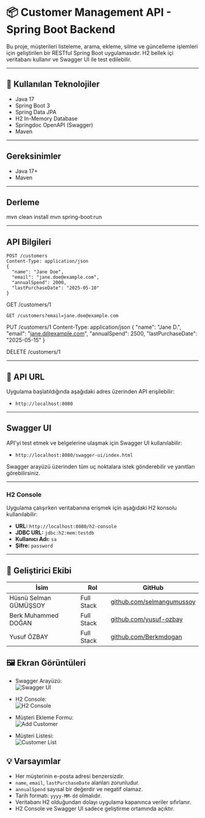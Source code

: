 # 📦 Customer Management API - Spring Boot Backend
Bu proje, müşterileri listeleme, arama, ekleme, silme ve güncelleme işlemleri için geliştirilen bir RESTful Spring Boot uygulamasıdır. H2 bellek içi veritabanı kullanır ve Swagger UI ile test edilebilir.

---

##  🧰 Kullanılan Teknolojiler

- Java 17  
- Spring Boot 3  
- Spring Data JPA  
- H2 In-Memory Database  
- Springdoc OpenAPI (Swagger)  
- Maven  

---
## Gereksinimler

- Java 17+
- Maven

---

## Derleme
mvn clean install
mvn spring-boot:run

---
## API Bilgileri
```
POST /customers
Content-Type: application/json
{
  "name": "Jane Doe",
  "email": "jane.doe@example.com",
  "annualSpend": 2000,
  "lastPurchaseDate": "2025-05-10"
}
```
GET /customers/1
```
GET /customers?email=jane.doe@example.com
```
PUT /customers/1
Content-Type: application/json
{
  "name": "Jane D.",
  "email": "jane.d@example.com",
  "annualSpend": 2500,
  "lastPurchaseDate": "2025-05-15"
}

DELETE /customers/1

---
## 🔗 API URL

Uygulama başlatıldığında aşağıdaki adres üzerinden API erişilebilir:

- `http://localhost:8080`

---
## Swagger UI
API'yi test etmek ve belgelerine ulaşmak için Swagger UI kullanılabilir:

- `http://localhost:8080/swagger-ui/index.html`
  
Swagger arayüzü üzerinden tüm uç noktalara istek gönderebilir ve yanıtları görebilirsiniz.

---
### H2 Console
Uygulama çalışırken veritabanına erişmek için aşağıdaki H2 konsolu kullanılabilir:

- **URL:** `http://localhost:8080/h2-console`
- **JDBC URL:** `jdbc:h2:mem:testdb`
- **Kullanıcı Adı:** `sa`
- **Şifre:** `password`
---

## 👥 Geliştirici Ekibi

| İsim                    | Rol           | GitHub                                                         |
|-------------------------|---------------|----------------------------------------------------------------|
| Hüsnü Selman GÜMÜŞSOY   | Full Stack    | [github.com/selmangumussoy](https://github.com/selmangumussoy) |
| Berk Muhammed DOĞAN     | Full Stack    | [github.com/yusuf-ozbay](https://github.com/yusuf-ozbay)       |
| Yusuf ÖZBAY             | Full Stack    | [github.com/Berkmdogan](https://github.com/Berkmdogan)         |

## 🖼️ Ekran Görüntüleri

- Swagger Arayüzü:  
  ![Swagger UI](./screenshots/swagger.png)

- H2 Console:  
  ![H2 Console](./screenshots/h2-console.png)

- Müşteri Ekleme Formu:  
  ![Add Customer](./screenshots/add-customer.png)

- Müşteri Listesi:  
  ![Customer List](./screenshots/customer-list.png)

## 💡 Varsayımlar

- Her müşterinin e-posta adresi benzersizdir.
- `name`, `email`, `lastPurchaseDate` alanları zorunludur.
- `annualSpend` sayısal bir değerdir ve negatif olamaz.
- Tarih formatı: `yyyy-MM-dd` olmalıdır.
- Veritabanı H2 olduğundan dolayı uygulama kapanınca veriler sıfırlanır.
- H2 Console ve Swagger UI sadece geliştirme ortamında açıktır.


